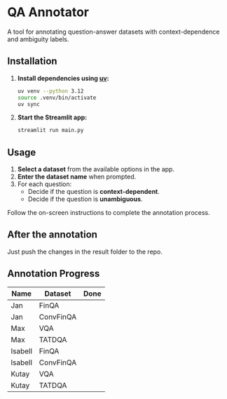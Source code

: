 # QA Annotator

A tool for annotating question-answer datasets with context-dependence and ambiguity labels.

## Installation

1. **Install dependencies using [uv](https://github.com/astral-sh/uv):**
    ```bash
    uv venv --python 3.12
    source .venv/bin/activate
    uv sync
    ```

2. **Start the Streamlit app:**
    ```bash
    streamlit run main.py
    ```

## Usage

1. **Select a dataset** from the available options in the app.
2. **Enter the dataset name** when prompted.
3. For each question:
    - Decide if the question is **context-dependent**.
    - Decide if the question is **unambiguous**.

Follow the on-screen instructions to complete the annotation process.

## After the annotation
Just push the changes in the result folder to the repo.

## Annotation Progress

| Name    | Dataset    | Done |
|---------|------------|------|
| Jan     | FinQA      |      |
| Jan     | ConvFinQA  |      |
| Max     | VQA        |      |
| Max     | TATDQA     |      |
| Isabell | FinQA      |      |
| Isabell | ConvFinQA  |      |
| Kutay   | VQA        |      |
| Kutay   | TATDQA     |      |
